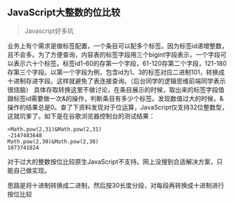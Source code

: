 ## JavaScript大整数的位比较
>Javascript好多坑

业务上有个需求是做标签配置，一个条目可以配多个标签。因为标签id递增整数，且不会多。为了方便查询，内容表的标签字段用三个bigint字段表示，一个字段可以表示六十个标签。标签id1-60的存第一个字段，61-120存第二个字段，121-180存第三个字段。以第一个字段为例，包含id为1、3的标签对应二进制101，转换成十进制存进字段。这样就避免了表连接查询。（后台同学的逻辑思维前端同学表示很烧脑）
具体存取转换这里不做讨论，在条目展示的时候，取出来的标签字段值跟标签id需要做一次&的操作，判断条目有多少个标签。发现数值过大的时候，&操作的结果总是0。查了下资料发现对于位运算，JavaScript仅支持32位整数型，这就坑爹了。如下是在谷歌浏览器控制台的测试结果：

    >Math.pow(2,31)&Math.pow(2,31)
    -2147483648
    Math.pow(2,30)&Math.pow(2,30)
    1073741824

对于过大的整数按位比较原生JavaScript不支持。网上没搜到合适解决方案，只能自己做实现。

思路是将十进制转换成二进制，然后按30长度分段，对每段再转换成十进制进行按位比较
